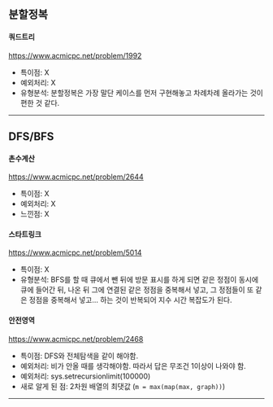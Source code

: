 ## 분할정복
#### 쿼드트리
https://www.acmicpc.net/problem/1992
- 특이점: X
- 예외처리: X
- 유형분석: 분할정복은 가장 말단 케이스를 먼저 구현해놓고 차례차례 올라가는 것이 편한 것 같다.

---
## DFS/BFS
#### 촌수계산
https://www.acmicpc.net/problem/2644
- 특이점: X
- 예외처리: X
- 느낀점: X

#### 스타트링크
https://www.acmicpc.net/problem/5014
- 특이점: X
- 유형분석: BFS를 할 때 큐에서 뺀 뒤에 방문 표시를 하게 되면 같은 정점이 동시에 큐에 들어간 뒤, 나온 뒤 그에 연결된 같은 정점을 중복해서 넣고, 그 정점들이 또 같은 정점을 중복해서 넣고... 하는 것이 반복되어 지수 시간 복잡도가 된다.

#### 안전영역
https://www.acmicpc.net/problem/2468
- 특이점: DFS와 전체탐색을 같이 해야함.
- 예외처리: 비가 안올 때를 생각해야함. 따라서 답은 무조건 1이상이 나와야 함. 
- 예외처리: sys.setrecursionlimit(100000)
- 새로 알게 된 점: 2차원 배열의 최댓값 (`m = max(map(max, graph))`)
---
